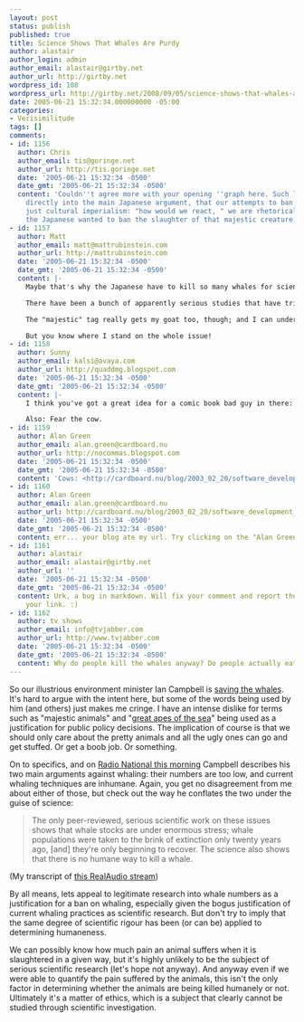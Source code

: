 ```yaml
---
layout: post
status: publish
published: true
title: Science Shows That Whales Are Purdy
author: alastair
author_login: admin
author_email: alastair@girtby.net
author_url: http://girtby.net
wordpress_id: 108
wordpress_url: http://girtby.net/2008/09/05/science-shows-that-whales-are-purdy
date: 2005-06-21 15:32:34.000000000 -05:00
categories:
- Verisimilitude
tags: []
comments:
- id: 1156
  author: Chris
  author_email: tis@goringe.net
  author_url: http://tis.goringe.net
  date: '2005-06-21 15:32:34 -0500'
  date_gmt: '2005-06-21 15:32:34 -0500'
  content: 'Couldn''t agree more with your opening ''graph here. Such language plays
    directly into the main Japanese argument, that our attempts to ban whaling is
    just cultural imperialism: "how would we react, " we are rhetorically asked, "if
    the Japanese wanted to ban the slaughter of that majestic creature, the cow?".'
- id: 1157
  author: Matt
  author_email: matt@mattrubinstein.com
  author_url: http://mattrubinstein.com
  date: '2005-06-21 15:32:34 -0500'
  date_gmt: '2005-06-21 15:32:34 -0500'
  content: |-
    Maybe that's why the Japanese have to kill so many whales for scientific purposes; they're trying to figure out how much various slaughter methods hurt.

    There have been a bunch of apparently serious studies that have tried to determine how animals feel pain; these guys sting fish's lips with wasps and so on. I suppose from that you could make some scientific guesstimates about how much slaughter hurts, which in most cases would probably come down to how long it takes, though stuff like how much tissue damage were involved might also come into play (according to <a href="http://mattrubinstein.com.au/?p=475"> Willard Price </a> they used to use explosive harpoons to blow big holes in whales; electric harpoons are arguably more humane).

    The "majestic" tag really gets my goat too, though; and I can understand the Japanese guy they always get to say "You guys kill like ten million cows every year, why are our 500 whales so much worse than that? You even eat kangaroos, the great apes of the outback!"

    But you know where I stand on the whole issue!
- id: 1158
  author: Sunny
  author_email: kalsi@avaya.com
  author_url: http://quaddmg.blogspot.com
  date: '2005-06-21 15:32:34 -0500'
  date_gmt: '2005-06-21 15:32:34 -0500'
  content: |-
    I think you've got a great idea for a comic book bad guy in there: Professor Payne: Doctor of Painology. He'd have a stethoscope and one of those reflecty thingies on his head.

    Also: Fear the cow.
- id: 1159
  author: Alan Green
  author_email: alan.green@cardboard.nu
  author_url: http://nocommas.blogspot.com
  date: '2005-06-21 15:32:34 -0500'
  date_gmt: '2005-06-21 15:32:34 -0500'
  content: 'Cows: <http://cardboard.nu/blog/2003_02_20/software_development_cows.html>'
- id: 1160
  author: Alan Green
  author_email: alan.green@cardboard.nu
  author_url: http://cardboard.nu/blog/2003_02_20/software_development_cows.html
  date: '2005-06-21 15:32:34 -0500'
  date_gmt: '2005-06-21 15:32:34 -0500'
  content: err... your blog ate my url. Try clicking on the "Alan Green" in this comment.
- id: 1161
  author: alastair
  author_email: alastair@girtby.net
  author_url: ''
  date: '2005-06-21 15:32:34 -0500'
  date_gmt: '2005-06-21 15:32:34 -0500'
  content: Urk, a bug in markdown. Will fix your comment and report the bug. And click
    your link. :)
- id: 1162
  author: tv shows
  author_email: info@tvjabber.com
  author_url: http://www.tvjabber.com
  date: '2005-06-21 15:32:34 -0500'
  date_gmt: '2005-06-21 15:32:34 -0500'
  content: Why do people kill the whales anyway? Do people actually eat whale?
---
```

So our illustrious environment minister Ian Campbell is [saving the whales](http://www.abc.net.au/news/newsitems/200506/s1396828.htm). It's hard to argue with the intent here, but some of the words being used by him (and others) just makes me cringe. I have an intense dislike for terms such as "majestic animals" and "[great apes of the sea](http://www.newscientist.com/article.ns?id=mg18625043.900)" being used as a justification for public policy decisions. The implication of course is that we should only care about the pretty animals and all the ugly ones can go and get stuffed. Or get a boob job. Or something.

On to specifics, and on [Radio National this morning](http://www.abc.net.au/rn/talks/brkfast/stories/s1396785.htm) Campbell describes his two main arguments against whaling: their numbers are too low, and current whaling techniques are inhumane. Again, you get no disagreement from me about either of those, but check out the way he conflates the two under the guise of science:

>The only peer-reviewed, serious scientific work on these issues shows that whale stocks are under enormous stress; whale populations were taken to the brink of extinction only twenty years ago, [and] they're only beginning to recover. The science also shows that there is no humane way to kill a whale.

(My transcript of [this RealAudio stream](http://www.abc.net.au/rn/talks/brkfast/stories/m1075096.ram))

By all means, lets appeal to legitimate research into whale numbers as a justification for a ban on whaling, especially given the bogus justification of current whaling practices as scientific research. But don't try to imply that the same degree of scientific rigour has been (or can be) applied to determining humaneness.

We can possibly know how much pain an animal suffers when it is slaughtered in a given way, but it's highly unlikely to be the subject of serious scientific research (let's hope not anyway). And anyway even if we were able to quantify the pain suffered by the animals, this isn't the only factor in determining whether the animals are being killed humanely or not. Ultimately it's a matter of ethics, which is a subject that clearly cannot be studied through scientific investigation.

